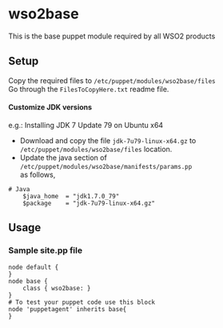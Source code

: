 # wso2base
This is the base puppet module required by all WSO2 products  

## Setup
Copy the required files to ```/etc/puppet/modules/wso2base/files```  
Go through the ```FilesToCopyHere.txt``` readme file.   
#### Customize JDK versions
e.g.: Installing JDK 7 Update 79 on Ubuntu x64  
* Download and copy the file ```jdk-7u79-linux-x64.gz``` to  ```/etc/puppet/modules/wso2base/files``` location.  
* Update the java section of ```/etc/puppet/modules/wso2base/manifests/params.pp```   
as follows,  
```
# Java
    $java_home  = "jdk1.7.0_79"
    $package    = "jdk-7u79-linux-x64.gz"
```
## Usage
### Sample site.pp file
```
node default {  
}  
node base {  
    class { wso2base: }  
}  
# To test your puppet code use this block  
node 'puppetagent' inherits base{  
}   
```
